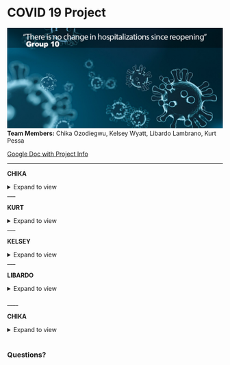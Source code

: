 # COVID 19 Project
![](Images/covid19_title.png)
**Team Members:** Chika Ozodiegwu, Kelsey Wyatt, Libardo Lambrano, Kurt Pessa

[Google Doc with Project Info](https://docs.google.com/document/d/1eqhODgskdKG3WJYACiSXgGqDT9dvwouSgv8UbxjRPY0/edit?usp=sharing)

___

**CHIKA**

<details><summary>Expand to view</summary>

### Motivation

- **Core message** 
   - Coronavirus disease 2019 (COVID-19) is an infectious disease caused by severe acute respiratory syndrome coronavirus 2 (SARS-CoV-2). 
   - First identified in December 2019 in Wuhan, Hubei, China, and has resulted in an ongoing pandemic.
   - First confirmed case has been traced back to 17 November 2019 in Hubei
   - As of 23 July 2020, more than 15.2 million cases have been reported across 188 countries and territories, resulting in more than 623,000 deaths. 
   - Florida is currently considered an epi-center for the virus with 380,000 and at least 5,000 deaths.
   - With cases surging, hospitals across the country are reporting an uptick in hospitalization rate and ICU admissions. 
   
- **Research Questions**
> **“Has hospitalizations (#) in Florida changed since reopening?”**
> **"If yes, how much did it increase?"**
> **"How does hospitalization vary by age, county, gender and similar factors?"**


### Data set used:
**Florida COVID19 Case Line Data** from the Florida Department of Health Open Data. [Available Here](https://open-fdoh.hub.arcgis.com/datasets/florida-covid19-case-line-data)

![](Images/florida_covid19_data.jpg)

### Process of Data Analysis
![](Images/data_process.png)
#### Step 1: Raw Data Collection

![](Images/steps_presentation/01_data_load.png)

<details><summary>Expand to view code</summary>

```python
    import pandas as pd
    df = pd.read_csv("Resources/Florida_COVID19_Case_Line_new_Data.csv")
    df.head(3)
```
</details>

</details>
___

    
**KURT**

<details><summary>Expand to view</summary>
    
#### Step 2: Data Processing & Data Cleaning

**CSV clean up**

![](Images/clean_csv.JPG)

<details><summary>Expand to view code</summary>

```python

new_csv_data_df = df[['ObjectId', "County",'Age',"Age_group", "Gender", "Jurisdiction","Travel_related", "Hospitalized","Case1"]]

new_csv_data_df['Date'] = pd.to_datetime(new_csv_data_df['Case1']).dt.date
new_csv_data_df['Time'] = pd.to_datetime(new_csv_data_df['Case1']).dt.time

new_csv_data_df1 = new_csv_data_df[['ObjectId', "County",'Age',"Age_group", "Gender", "Jurisdiction", "Travel_related", "Hospitalized","Date"]]
new_csv_data_df1
    
```

</details>
<br/>

**Single group**

![](Images/steps_presentation/02_one_group.png)

<details><summary>Expand to view code</summary>

```python
    #df = step2.get_hospitalized_data()
    #df = step2.get_df_with_datetime_and_formatted_column()
    #df = step2.get_hospitalizations_by_casedatetime()

    group_name = "Gender"
    #group_name = "Age_group"
    #group_name = "Travel_related"
    #group_name = "Jurisdiction"
    #group_name = "County"

    df = step2.get_group(group_name)

    df
```
</details>
<br/>

**Two groups: before and after opening**

![](Images/steps_presentation/03_two_groups_2.png)

<details><summary>Expand to view code</summary>

```python
    df1, df2 = step2.get_groups_before_and_after_opening_date()
    df1, df2 = step2.get_groups_by_casedatetime()


    group_name = "Gender"
    group_name = "Age_group"
    group_name = "Travel_related"
    group_name = "Jurisdiction"
    group_name = "County"

    df1,df2 = step2.get_groups(group_name)

    #df
    pd.concat([df1,df2],axis=1)
```
</details>
<br/>

# COVID-19
---------
<table align="left">
    <tr align="left">
        <th width="15%">
            <img src=Images/magnifying_glass.png align="left">
        </th>
        <th align="left"> 
            <p align="left" style="font-size:18px"> Decided to look at hospitalizations!</p>
            <ol align="left" style="font-style:normal;font-family:arial;font-size:14px;">
                <li align="left" style="margin:15px 0"> Testing agnostic</li>
                <li align="left" style="margin:15px 0"> Can indicate:
                    <ol style="margin:10px 0">
                        <li style="margin:10px 0"> Case burden</li>
                        <li style="margin:10px 0"> Financial impact</li>
                        <li style="margin:10px 0"> Severity of cases</li>
                    </ol>
                </li>
            </ol>
        </th>
    </tr>
</table>

<details><summary>Expand to view code</summary>

```python
# Plotting summary of hospitalizations in Florida
df = step2.get_hospitalizations_by_casedatetime()
plt.figure(figsize=(10,4))
plt.scatter(df['CaseDateTime'],df['Hospitalized'])
plt.title("Hospitalization in Florida")
plt.ylabel("Hospitalized")
plt.xlim((dt.date(2020,3,1),dt.date(2020,8,1)))

# Using mdates.ConciseDateFormatter for xlabels
locator = mdates.AutoDateLocator(minticks=3, maxticks=7)
formatter = mdates.ConciseDateFormatter(locator)
ax = plt.gca()
ax.xaxis.set_major_formatter(formatter)
plt.xlabel("Date")
plt.savefig("Images/hospitalization_in_florida_summary.png")
```

</details>
<br/>

![](Images/hospitalization_in_florida_summary.png)

#### Research Question to Answer:
* “Has hospitalizations (#) in Florida changed since reopening?"

#### 1. Identify
- **Populations** (divide Hospitalization data into two groups of data):
    1. Prior to opening
    2. After opening  
* Decide on the **date**:
    * May 4th - restaurants opening to 25% capacity
* Pick sample size:
    * Decided on **30 days** before and after

<details><summary>Expand to view code</summary>

```python
# Plot data set 30 days prior and after reopening
df = step2.get_hospitalizations_by_casedatetime()
filt1 = (df['CaseDateTime'] >= (dt.datetime(2020,5,4)-dt.timedelta(days=30)))
filt2 = (df['CaseDateTime'] <= (dt.datetime(2020,5,4)+dt.timedelta(days=30)))
filt = (filt1 & filt2)
df = df[filt]
plt.figure(figsize=(10,6))
plt.scatter(df['CaseDateTime'],df["Hospitalized"])
plt.xlim((dt.datetime(2020,5,4)-dt.timedelta(days=32)),(dt.datetime(2020,5,4)+dt.timedelta(days=32)))
plt.vlines(dt.datetime(2020,5,4), 0, 270, linestyles ="dotted", colors ="k") 
plt.annotate("Florida reopens", (dt.datetime(2020,5,5),250))
plt.title("Hospitalizations in Florida before and after reopening")
plt.ylabel("New Hospitalizations")
plt.xlabel("Date")
locator = mdates.AutoDateLocator(minticks=3, maxticks=7)
formatter = mdates.ConciseDateFormatter(locator)
ax = plt.gca()
ax.xaxis.set_major_formatter(formatter)
plt.savefig("Images/hospitalizations_before_and_after_reopening_0.png")
plt.show()
```

</details>
<br/>

![](Images/hospitalizations_before_and_after_reopening_0.png)

#### 2. State the hypotheses
- **H0**: There is no change in hospitalizations after Florida has reopened
- **H1**: There is an increase in hospitalizations after Florida has reopened


#### 3. Characteristics of the comparison distribution

- Population means, standard deviations

![](Images/image000047_1.png)

<details><summary>Expand to view code</summary>

```python
sample1 = df1['Hospitalized']
sample2 = df2['Hospitalized']
pd.DataFrame({
    "Before Opening:": sample1.describe(),
    "After Opening": sample2.describe()
}).style.format("{:.1f}")
```

</details>
<br/>

![](Images/image000040.png)

#### 4. Critical values
- p = 0.05
- Our hypothesis is nondirectional so our hypothesis test is **two-tailed**
- **Test used** = T-Test
- **p-value** = 0.0006

<details><summary>Expand to view code</summary>

```python

statistic, pvalue = stats.ttest_ind_from_stats(grouped_before["Hospitalized"].mean(),grouped_before["Hospitalized"].std(),grouped_before["Hospitalized"].size,grouped_after["Hospitalized"].mean(),grouped_after["Hospitalized"].std(),grouped_after["Hospitalized"].size)
print(f"p-value: {pvalue:.4f}")
    
```
</details>
<br/>

#### 5. Distribution 
     
![](Images/before_and_after_histogram.png)

<details><summary>Expand to view code</summary>
```python
    statistic, pvalue = stats.ttest_ind_from_stats(sample1.mean(),sample1.std(),sample1.size,sample2.mean(),sample2.std(),sample2.size)
    print(f"p-value: {pvalue:.8f}")
```
</details>
<br/>

    **p-value** = 0.00000026

#### 6. Decide

* We are able to ***reject*** the null hypothesis that there was no change. With the data set we analyzed, there was a significant change from before to after reopening in Florida.

</details>
___

**KELSEY**
    
<details><summary>Expand to view</summary>

### Part 2: Analysis and Visualizations


#### 1. Total number of cases

![](Images/steps_presentation/05_number_cases.png)

<details><summary>Expand to view code</summary>

```python
Total_covid_cases = new_csv_data_df["ObjectId"].nunique()
Total_covid_cases = pd.DataFrame({"Total Number of Cases": [Total_covid_cases]})
Total_covid_cases
```

</details>
<br/>

____

#### 2. Total number of cases per county

![](Images/steps_presentation/06_number_cases_county_all.png)

<details><summary>Expand to view code</summary>

```python
#Total number of cases per county
total_cases_county = new_csv_data_df.groupby(by="County").count().reset_index().loc[:,["County","Case1"]]
total_cases_county.rename(columns={"County": "County", "Case1": "Total Cases"})

#Total number of cases per county sorted
total_cases_county = total_cases_county.sort_values('Case1',ascending=False)
total_cases_county.head(20)

#Bar chart for total cases per county
total_cases_county.plot(kind='bar',x='County',y='Case1', title ="Total Cases per County", figsize=(15, 10), color="blue")

plt.title("Total Cases per County")
plt.xlabel("County")
plt.ylabel("Number of Cases")
plt.legend(["Number of Cases"])
plt.show()
```

</details>
<br/>

___

#### 3. Top 10 counties with total cases

![](Images/steps_presentation/07_top_counties_all.png)

<details><summary>Expand to view code</summary>

```python
#Top 10 counties with total cases
top10_county_cases = total_cases_county.sort_values(by="Case1",ascending=False).head(10)
top10_county_cases["Rank"] = np.arange(1,11)
top10_county_cases.set_index("Rank").style.format({"Case1":"{:,}"})

#Bar chart for total cases for top 10 counties
top10_county_cases.plot(kind='bar',x='County',y='Case1', title ="Total Cases for Top 10 Counties", figsize=(15, 10), color="blue")

plt.title("Total Hospitalizations for Top 10 Counties")
plt.xlabel("County")
plt.ylabel("Number of Cases")
plt.legend(["Number of Cases"])
plt.show()
```

</details>
<br/>

____

#### 4. Top 10 counties trending view of total cases as a percentage of total (top 10)

![](Images/steps_presentation/07_top_counties_as_perc.png)

<details><summary>Expand to view code</summary>

```
code here
```

</details>
<br/>

____

#### 5. Total number of cases by gender 

![](Images/steps_presentation/08_cases_gender_all.png)

<details><summary>Expand to view code</summary>

```
    # Total number of cases by gender
    total_cases_gender = new_csv_data_df.groupby(by="Gender").count().reset_index().loc[:,["Gender","Case1"]]
    total_cases_gender.rename(columns={"Gender": "Gender", "Case1": "Total Cases"})

    # Pie chart for total number of cases by gender
    total_cases_gender = new_csv_data_df["Gender"].value_counts()

    colors=["pink", "blue", "green"]

    explode=[0.1,0.1,0.1]

    total_cases_gender.plot.pie(explode=explode,colors=colors, autopct="%1.1f%%", shadow=True, subplots=True, startangle=120);

    plt.title("Total Number of Cases in Males vs. Females")
```

</details>
<br/>
____
    
#### 6. Total Number of Hospitalizations

![](Images/total_hospitalization.JPG)

<details><summary>Expand to view code</summary>

```
    #Filter data to show only cases that include hospitalization
    filt = new_csv_data_df["Hospitalized"] == "YES"
    df = new_csv_data_df[filt]
    df
```

</details>
<br/>

#### 7. Total Number of Hospitalizations by County 
    
![](Images/hosp_total_county.PNG)    
    
</details>
</details>
___

**LIBARDO**

<details><summary>Expand to view</summary>
    
#### 8. Percentage of hospitalizations by gender

![](Images/steps_presentation/10_male_female_dist.png)

<details><summary>Expand to view code</summary>

```
    # Calculate percentages male/female
    df = step2.get_df_with_datetime_and_formatted_column()
    filt = df['Gender']=='Male'
    df = df[filt]
    df = step2.get_hospitalizations_by_casedatetime(df)
    male_by_week = df.groupby(pd.Grouper(freq='W',key='CaseDateTime')).sum()

    df = step2.get_df_with_datetime_and_formatted_column()
    filt = df['Gender']=='Female'
    df = df[filt]
    df = step2.get_hospitalizations_by_casedatetime(df)
    female_by_week = df.groupby(pd.Grouper(freq='W',key='CaseDateTime')).sum()

    male_perc = male_by_week['Hospitalized']/(male_by_week['Hospitalized']+female_by_week['Hospitalized'])*100
    female_perc = female_by_week['Hospitalized']/(male_by_week['Hospitalized']+female_by_week['Hospitalized'])*100

    # Plot data 
    import matplotlib.pyplot as plt
    plt.figure(figsize=(8,6))
    p1 = plt.bar(male_perc.index,male_perc,width=5,label='male',alpha=0.5)
    p2 = plt.bar(female_perc.index,female_perc,bottom=male_perc,width=5,label='female',alpha=0.5)
    plt.hlines(y=50,xmin=male_perc.index[0],xmax=male_perc.index[-1],alpha=0.8)
    plt.ylabel('Scores')
    plt.legend(handles=[p1,p2])
    plt.show()
```

</details>
<br/>

____

#### 9. Total and Percentage of hospitalizations by age group

![](Images/percentage_age_group_all.png)

<details><summary>Expand to view code</summary>

```python 
    Total_hospitalized = hosp_filter_df["Hospitalized"].count()
    
    demo_age_grouped = hosp_filter_df.groupby("Age_group")
    total_hospitalize_count = demo_age_grouped["Hospitalized"].value_counts()

    age_percentage = (total_hospitalize_count/Total_hospitalized) * 100    
    Age_demographic_summary["Total Count"].plot(kind= "bar", color = "g", figsize=(20, 10))

    plt.title("Hospitalized Patients by age")
    plt.xlabel("Age Group, Hospitalized")
    plt.ylabel("Number of Hospitalization")

    plt.show()
```

</details>
<br/>

____

#### 10. Hospitalizations by date

![](Images/steps_presentation/11_hosp_by_case.png)

<details><summary>Expand to view code</summary>

```
    import seaborn as sns
    new_csv_data_df['Count']=np.where(new_csv_data_df['Hospitalized']=='YES', 1,0)
    new_csv_data_df.head()
    new_csv_data_df['Count2']=1
    new_csv_data_df['Case1']=pd.to_datetime(new_csv_data_df['Case1'])
    case_plot_df=pd.DataFrame(new_csv_data_df.groupby(['Hospitalized', pd.Grouper(key='Case1', freq='W')])['Count2'].count())
    case_plot_df.reset_index(inplace=True)
    plt.subplots(figsize=[15,7])
    sns.lineplot(x='Case1', y='Count2', data=case_plot_df, hue='Hospitalized')
    plt.xticks(rotation=45)
```

</details>
<br/>

____

#### 11. Compare travel-related hospitalization and travel-related cases

![](Images/travel_related_cases_all.png)

<details><summary>Expand to view code</summary>

```python
    travel_vs_nontravel = new_csv_data_df1["Travel_related"].value_counts()
  

    colors = ['green', 'red', 'orange']
    explode = (0.1, 0, 0)
    travel_vs_nontravel.plot(kind="pie", colors= colors, explode= explode, startangle=140, shadow = True, autopct='%1.1f%%')
    plt.title("Travel Related Cases")
    plt.show()

```

</details>
<br/>

____

#### 12. Hospitalization by county before reopening 

![](Images/total_hospitalization_before.JPG)

<details><summary>Expand to view code</summary>

```python
    my_colors = ['r', 'g', 'b', 'k', 'y', 'm', 'c']  # red, green, blue, black, etc.
    my_colormap = ListedColormap(my_colors)

    Before_hosp_county = hosp_filter_df_new["County"].value_counts().plot(kind= "barh", colormap = my_colormap, figsize=(20, 15))

    #chart title
    plt.title("Total Hospitalization for each county before reopening")
    plt.xlabel("County")
    plt.ylabel("Number of Hospitalization")

    plt.show()
```

</details>
<br/>

____

#### 13. Hospitalization by county after reopening

![](Images/total_hospitalization_after.JPG)

<details><summary>Expand to view code</summary>

```
    After_hosp_county = hosp_filter_df_new1["County"].value_counts().plot(kind= "barh", figsize=(20, 15))

#chart title
plt.title("Total Hospitalization for each county after reopening")
plt.xlabel("County")
plt.ylabel("Number of Hospitalization")

plt.show()
```

</details>
<br/>

____

#### 14. Statistical summaries 


![](Images/avg_age_before.png)


![](Images/avg_age_after.png)


![](Images/summary_age_stat.png)

</details>
<br/>
____
    
**CHIKA**

<details><summary>Expand to view</summary>
    
### Part 3: Discussion & Conclusions 
- **Discussion**: It was clear from our analysis that the top three states that had the highest hospitalization rates after Florida reopened were Dade County, Broward County and Palm Beach County. Additional, men were equally as likely to be hospitalized as women were. Most cases and hospitalizated case were not travel-related which may offer an insight that the cases were most likely as a result of community spread. The average age of all hospitalized patients was approximately 63 years and the median age was 65 years. We also looked at this statistics after separating the data to before and after reopening. The average age and median age for both groups were in the 60s. Although hospitalization rates seemed like it rose after reopening, there was a sharp decline in July as eveidenced from the graph. However, this decline is question due to the limitations of the data

- **Limitations**: Florida data provided had many unknown variables so it was difficult to put together a strong case. Although information for cases was provided, information on hoispitalization that may have resulted from the cases was not unknown in many cases. We can argue that the cases increased after reopning before it saw a sharp decline, we need more information to ensure our research is valid and realiable. 
    
</details>
<br/>    

### Questions?






